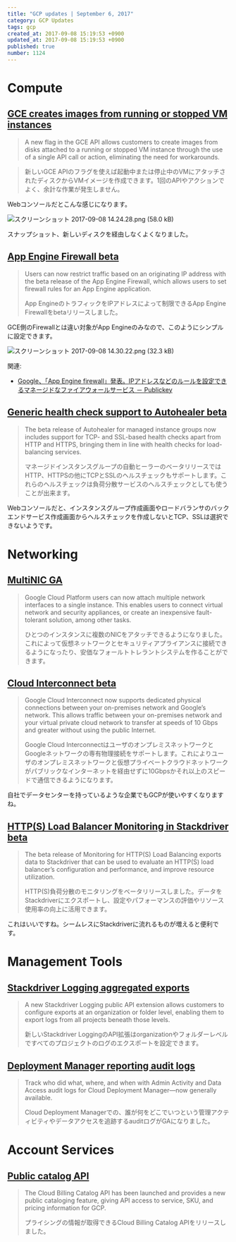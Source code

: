 ```yaml
---
title: "GCP updates | September 6, 2017"
category: GCP Updates
tags: gcp
created_at: 2017-09-08 15:19:53 +0900
updated_at: 2017-09-08 15:19:53 +0900
published: true
number: 1124
---
```


# Compute
## [GCE creates images from running or stopped VM instances](https://cloud.google.com/compute/docs/images/create-delete-deprecate-private-images#creating_a_custom_image)
> A new flag in the GCE API allows customers to create images from disks attached to a running or stopped VM instance through the use of a single API call or action, eliminating the need for workarounds.

> 新しいGCE APIのフラグを使えば起動中または停止中のVMにアタッチされたディスクからVMイメージを作成できます。1回のAPIやアクションでよく、余計な作業が発生しません。

Webコンソールだとこんな感じになります。

![スクリーンショット 2017-09-08 14.24.28.png (58.0 kB)](https://img.esa.io/uploads/production/attachments/1679/2017/09/08/4429/f2cd4533-e259-4254-a90c-fb65db261286.png)

スナップショット、新しいディスクを経由しなくよくなりました。

## [App Engine Firewall beta](https://cloud.google.com/appengine/docs/standard/python/creating-firewalls)
> Users can now restrict traffic based on an originating IP address with the beta release of the App Engine Firewall, which allows users to set firewall rules for an App Engine application.
>
> App EngineのトラフィックをIPアドレスによって制限できるApp Engine Firewallをbetaリリースしました。

GCE側のFirewallとは違い対象がApp Engineのみなので、このようにシンプルに設定できます。

![スクリーンショット 2017-09-08 14.30.22.png (32.3 kB)](https://img.esa.io/uploads/production/attachments/1679/2017/09/08/4429/4e6eda1e-3d8d-4934-ba0f-22cfb76ad653.png)

関連:

* [Google、「App Engine firewall」発表。IPアドレスなどのルールを設定できるマネージドなファイアウォールサービス － Publickey](http://www.publickey1.jp/blog/17/googleapp_engine_firewallip.html)

## [Generic health check support to Autohealer beta](https://cloud.google.com/compute/docs/instance-groups/creating-groups-of-managed-instances#monitoring_groups)
> The beta release of Autohealer for managed instance groups now includes support for TCP- and SSL-based health checks apart from HTTP and HTTPS, bringing them in line with health checks for load-balancing services.
>
> マネージドインスタンスグループの自動ヒーラーのベータリリースではHTTP、HTTPSの他にTCPとSSLのヘルスチェックもサポートします。これらのヘルスチェックは負荷分散サービスのヘルスチェックとしても使うことが出来ます。

Webコンソールだと、インスタンスグループ作成画面やロードバランサのバックエンドサービス作成画面からヘルスチェックを作成しないとTCP、SSLは選択できないようです。

# Networking
## [MultiNIC GA](https://cloud.google.com/compute/docs/create-use-multiple-interfaces)
> Google Cloud Platform users can now attach multiple network interfaces to a single instance. This enables users to connect virtual network and security appliances, or create an inexpensive fault-tolerant solution, among other tasks.
>
> ひとつのインスタンスに複数のNICをアタッチできるようになりました。これによって仮想ネットワークとセキュリティアプライアンスに接続できるようになったり、安価なフォールトトレラントシステムを作ることができます。

## [Cloud Interconnect beta](https://cloud.google.com/interconnect/docs/)
> Google Cloud Interconnect now supports dedicated physical connections between your on-premises network and Google’s network. This allows traffic between your on-premises network and your virtual private cloud network to transfer at speeds of 10 Gbps and greater without using the public Internet.
>
> Google Cloud InterconnectはユーザのオンプレミスネットワークとGoogleネットワークの専有物理接続をサポートします。これによりユーザのオンプレミスネットワークと仮想プライベートクラウドネットワークがパブリックなインターネットを経由せずに10Gbpsかそれ以上のスピードで通信できるようになります。

自社でデータセンターを持っているような企業でもGCPが使いやすくなりますね。

## [HTTP(S) Load Balancer Monitoring in Stackdriver beta](https://cloud.google.com/compute/docs/load-balancing/http/#monitoring)
> The beta release of Monitoring for HTTP(S) Load Balancing exports data to Stackdriver that can be used to evaluate an HTTP(S) load balancer’s configuration and performance, and improve resource utilization.
>
> HTTP(S)負荷分散のモニタリングをベータリリースしました。データをStackdriverにエクスポートし、設定やパフォーマンスの評価やリソース使用率の向上に活用できます。

これはいいですね。シームレスにStackdriverに流れるものが増えると便利です。

# Management Tools
## [Stackdriver Logging aggregated exports](https://cloud.google.com/logging/docs/export/aggregated_exports)
> A new Stackdriver Logging public API extension allows customers to configure exports at an organization or folder level, enabling them to export logs from all projects beneath those levels.
>
> 新しいStackdriver LoggingのAPI拡張はorganizationやフォルダーレベルですべてのプロジェクトのログのエクスポートを設定できます。

## [Deployment Manager reporting audit logs](https://cloud.google.com/logging/docs/audit/)
> Track who did what, where, and when with Admin Activity and Data Access audit logs for Cloud Deployment Manager—now generally available.
>
> Cloud Deployment Managerでの、誰が何をどこでいつという管理アクティビティやデータアクセスを追跡するauditログがGAになりました。

# Account Services
## [Public catalog API](https://cloud.google.com/billing/v1/how-tos/catalog-api)
> The Cloud Billing Catalog API has been launched and provides a new public cataloging feature, giving API access to service, SKU, and pricing information for GCP.
>
> プライシングの情報が取得できるCloud Billing Catalog APIをリリースしました。
